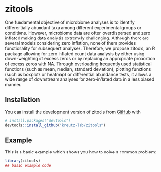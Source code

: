 # zitools

<!-- badges: start -->

<!-- badges: end -->

One fundamental objective of microbiome analyses is to identify differentially abundant taxa among different experimental
groups or conditions. However, microbiome data are often overdispersed and zero inflated making data analysis extremely
challenging. Although there are several models considering zero inflation, none of them provides functionality for
subsequent analyses. Therefore, we propose zitools, an R package allowing for zero inflated count data analysis by
either using down-weighting of excess zeros or by replacing an appropriate proportion of excess zeros with NA. Through
overloading frequently used statistical functions (such as mean, median, standard deviation), plotting functions (such as
boxplots or heatmap) or differential abundance tests, it allows a wide range of downstream analyses for zero-inflated data
in a less biased manner.


## Installation

You can install the development version of zitools from [GitHub](https://github.com/) with:

``` r
# install.packages("devtools")
devtools::install_github("kreutz-lab/zitools")
```

## Example

This is a basic example which shows you how to solve a common problem:

``` r
library(zitools)
## basic example code
```

